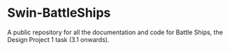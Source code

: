 # Swin-BattleShips
A public repository for all the documentation and code for Battle Ships, the Design Project 1 task (3.1 onwards).
